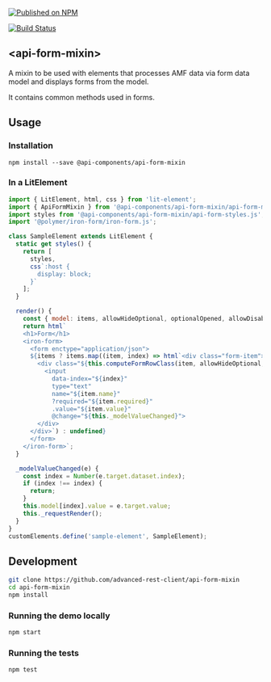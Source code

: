 [![Published on NPM](https://img.shields.io/npm/v/@api-components/api-form-mixin.svg)](https://www.npmjs.com/package/@api-components/api-form-mixin)

[![Build Status](https://travis-ci.com/advanced-rest-client/api-form-mixin.svg)](https://travis-ci.com/advanced-rest-client/api-form-mixin)

## &lt;api-form-mixin&gt;

A mixin to be used with elements that processes AMF data via form data model and displays forms from the model.

It contains common methods used in forms.

## Usage

### Installation
```
npm install --save @api-components/api-form-mixin
```

### In a LitElement

```js
import { LitElement, html, css } from 'lit-element';
import { ApiFormMixin } from '@api-components/api-form-mixin/api-form-mixin.js';
import styles from '@api-components/api-form-mixin/api-form-styles.js';
import '@polymer/iron-form/iron-form.js';

class SampleElement extends LitElement {
  static get styles() {
    return [
      styles,
      css`:host {
        display: block;
      }`
    ];
  }

  render() {
    const { model: items, allowHideOptional, optionalOpened, allowDisableParams } = this;
    return html`
    <h1>Form</h1>
    <iron-form>
      <form enctype="application/json">
      ${items ? items.map((item, index) => html`<div class="form-item">
        <div class="${this.computeFormRowClass(item, allowHideOptional, optionalOpened, allowDisableParams)}">
          <input
            data-index="${index}"
            type="text"
            name="${item.name}"
            ?required="${item.required}"
            .value="${item.value}"
            @change="${this._modelValueChanged}">
        </div>
      </div>`) : undefined}
      </form>
    </iron-form>`;
  }

  _modelValueChanged(e) {
    const index = Number(e.target.dataset.index);
    if (index !== index) {
      return;
    }
    this.model[index].value = e.target.value;
    this._requestRender();
  }
}
customElements.define('sample-element', SampleElement);
```

## Development

```sh
git clone https://github.com/advanced-rest-client/api-form-mixin
cd api-form-mixin
npm install
```

### Running the demo locally

```sh
npm start
```

### Running the tests
```sh
npm test
```
